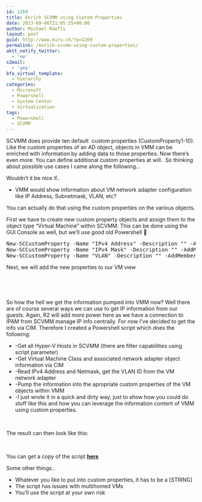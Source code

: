 ```yaml
---
id: 1269
title: Enrich SCVMM using Custom Properties
date: 2013-09-06T21:05:55+00:00
author: Michael Rüefli
layout: post
guid: http://www.miru.ch/?p=1269
permalink: /enrich-scvmm-using-custom-properties/
aktt_notify_twitter:
  - 'no'
s2mail:
  - 'yes'
bfa_virtual_template:
  - hierarchy
categories:
  - Microsoft
  - Powershell
  - System Center
  - Virtualization
tags:
  - Powershell
  - SCVMM
---
```

SCVMM does provide ten default  custom properties (CustomProperty1-10). Like the custom properties of an AD object, objects in VMM can be enriched with information by adding data to those properties. Now there&#8217;s even more. You can define additional custom properties at will.  So thinking about possible use cases I came along the following&#8230;

Wouldn&#8217;t it be nice if..

  * VMM would show information about VM network adapter configuration like IP Address, Subnetmask, VLAN, etc?

You can actually do that using the custom properties on the various objects.

First we have to create new custom property objects and assign them to the object type &#8220;Virtual Machine&#8221; within SCVMM. This can be done using the GUI Console as well, but we&#8217;ll use good old Powershell 🙂

<pre>New-SCCustomProperty -Name "IPv4 Address" -Description "" -AddMember @("VM")
New-SCCustomProperty -Name "IPv4 Mask" -Description "" -AddMember @("VM")
New-SCCustomProperty -Name "VLAN" -Description "" -AddMember @("VM")</pre>

Next, we will add the new properties to our VM view

&nbsp;

&nbsp;

So how the hell we get the information pumped into VMM now? Well there are of course several ways we can use to get IP information from our guests. Again, R2 will add more power here as we have a connection to IPAM from SCVMM manage IP info centrally. For now I&#8217;ve decided to get the info via CIM. Therefore I created a Powershell script which does the following:

  * -Get all Hyper-V Hosts in SCVMM (there are filter capabilities using script parameter)
  * -Get Virtual Machine Class and associated network adapter object information via CIM
  * -Read IPv4 Address and Netmask, get the VLAN ID from the VM network adapter
  * -Pump the information into the apropriate custom properties of the VM objects within VMM
  * -I just wrote it in a quick and dirty way, just to show how you could do stuff like this and how you can leverage the information content of VMM using custom properties.

&nbsp;

The result can then look like this:

&nbsp;

You can get a copy of the script <a href="http://1drv.ms/1DNvz7t" target="_blank"><strong>here</strong></a>

Some other things..

  * Whatever you like to put into custom properties, it has to be a [STRING]
  * The script has issues with multihomed VMs
  * You&#8217;ll use the script at your own risk

&nbsp;

&nbsp;